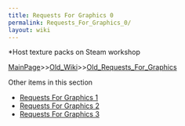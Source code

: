 ```yaml
---
title: Requests For Graphics 0
permalink: Requests_For_Graphics_0/
layout: wiki
---
```

*Host texture packs on Steam workshop

[MainPage](/keeperrl_wiki/ "wikilink")>>[Old_Wiki](/keeperrl_wiki/Old_Wiki "wikilink")>>[Old_Requests_For_Graphics](/keeperrl_wiki/Old_Requests_For_Graphics "wikilink")

Other items in this section
-    [Requests For Graphics 1](/keeperrl_wiki/Requests_For_Graphics_1 "wikilink")
-    [Requests For Graphics 2](/keeperrl_wiki/Requests_For_Graphics_2 "wikilink")
-    [Requests For Graphics 3](/keeperrl_wiki/Requests_For_Graphics_3 "wikilink")
